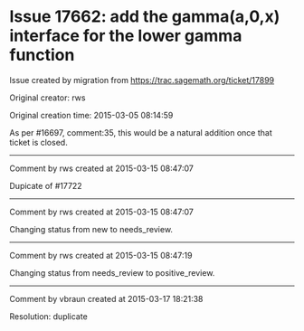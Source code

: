 # Issue 17662: add the gamma(a,0,x) interface for the lower gamma function

Issue created by migration from https://trac.sagemath.org/ticket/17899

Original creator: rws

Original creation time: 2015-03-05 08:14:59

As per #16697, comment:35, this would be a natural addition once that ticket is closed.


---

Comment by rws created at 2015-03-15 08:47:07

Dupicate of #17722


---

Comment by rws created at 2015-03-15 08:47:07

Changing status from new to needs_review.


---

Comment by rws created at 2015-03-15 08:47:19

Changing status from needs_review to positive_review.


---

Comment by vbraun created at 2015-03-17 18:21:38

Resolution: duplicate

